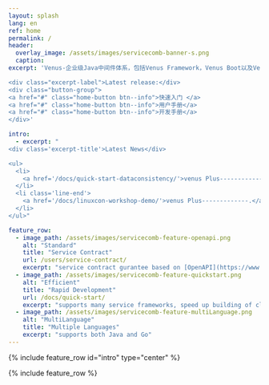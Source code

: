 ```yaml
---
layout: splash
lang: en
ref: home
permalink: /
header:
  overlay_image: /assets/images/servicecomb-banner-s.png
  caption:
excerpt: 'Venus-企业级Java中间件体系，包括Venus Framework，Venus Boot以及Venus Cloud微服务解决方案等.

<div class="excerpt-label">Latest release:</div>
<div class="button-group">
<a href="#" class="home-button btn--info">快速入门 </a>
<a href="#" class="home-button btn--info">用户手册</a>
<a href="#" class="home-button btn--info">开发手册</a>
</div>'

intro:
  - excerpt: "
<div class='excerpt-title'>Latest News</div>

<ul>
  <li>
    <a href='/docs/quick-start-dataconsistency/'>venus Plus----------------.</a>
  </li>
  <li class='line-end'>
    <a href='/docs/linuxcon-workshop-demo/'>venus Plus-------------.</a>
  </li>
</ul>"

feature_row:
  - image_path: /assets/images/servicecomb-feature-openapi.png
    alt: "Standard"
    title: "Service Contract"
    url: /users/service-contract/
    excerpt: "service contract gurantee based on [OpenAPI](https://www.openapis.org)"
  - image_path: /assets/images/servicecomb-feature-quickstart.png
    alt: "Efficient"
    title: "Rapid Development"
    url: /docs/quick-start/
    excerpt: "supports many service frameworks, speed up building of cloud applications"
  - image_path: /assets/images/servicecomb-feature-multiLanguage.png
    alt: "MultiLanguage"
    title: "Multiple Languages"
    excerpt: "supports both Java and Go"
---
```


{% include feature_row id="intro" type="center" %}

<div class="normal-feature-row">
{% include feature_row %}
</div>
